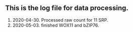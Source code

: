 ##  This is the log file for data processing.

1. 2020-04-30. Processed raw count for 11 SRP.
2. 2020-05-03. finished WOX11 and bZIP76.